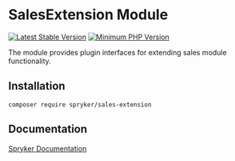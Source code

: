 # SalesExtension Module
[![Latest Stable Version](https://poser.pugx.org/spryker/sales-extension/v/stable.svg)](https://packagist.org/packages/spryker/sales-extension)
[![Minimum PHP Version](https://img.shields.io/badge/php-%3E%3D%208.2-8892BF.svg)](https://php.net/)

The module provides plugin interfaces for extending sales module functionality.

## Installation

```
composer require spryker/sales-extension
```

## Documentation

[Spryker Documentation](https://docs.spryker.com)
